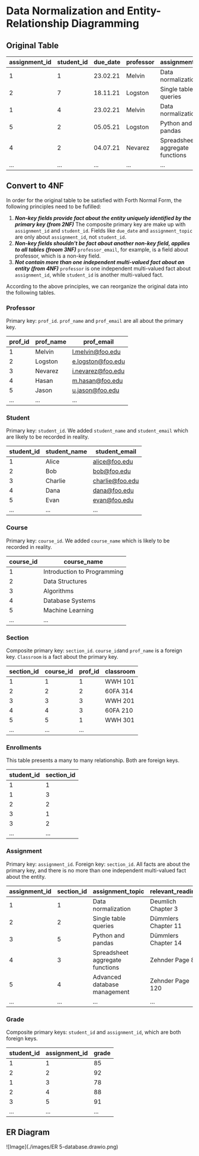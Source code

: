 # Data Normalization and Entity-Relationship Diagramming
## Original Table
| assignment_id | student_id | due_date | professor | assignment_topic                | classroom | grade | relevant_reading    | professor_email   |
| :------------ | :--------- | :------- | :-------- | :------------------------------ | :-------- | :---- | :------------------ | :---------------- |
| 1             | 1          | 23.02.21 | Melvin    | Data normalization              | WWH 101   | 80    | Deumlich Chapter 3  | l.melvin@foo.edu  |
| 2             | 7          | 18.11.21 | Logston   | Single table queries            | 60FA 314  | 25    | Dümmlers Chapter 11 | e.logston@foo.edu |
| 1             | 4          | 23.02.21 | Melvin    | Data normalization              | WWH 101   | 75    | Deumlich Chapter 3  | l.melvin@foo.edu  |
| 5             | 2          | 05.05.21 | Logston   | Python and pandas               | 60FA 314  | 92    | Dümmlers Chapter 14 | e.logston@foo.edu |
| 4             | 2          | 04.07.21 | Nevarez   | Spreadsheet aggregate functions | WWH 201   | 65    | Zehnder Page 87     | i.nevarez@foo.edu |
| ...           | ...        | ...      | ...       | ...                             | ...       | ...   | ...                 | ...               |

## Convert to 4NF
In order for the original table to be satisfied with Forth Normal Form, the following principles need to be fufilled:
1. ***Non-key fields provide fact about the entity uniquely identified by the primary key (from 2NF)*** The composite primary key are make up with `assignment_id` and `student_id`. Fields like `due_date` and `assignment_topic` are only about `assignment_id`, not `student_id`. 
2. ***Non-key fields shouldn't be fact about another non-key field, applies to all tables (froom 3NF)*** `professor_email`, for example, is a field about professor, which is a non-key field.
3. ***Not contain more than one independent multi-valued fact about an entity (from 4NF)*** `professor` is one independent multi-valued fact about `assignment_id`, while `student_id` is another multi-valued fact. 

According to the above principles, we can reorganize the original data into the following tables.

### Professor 
Primary key: `prof_id`. `prof_name` and `prof_email` are all about the primary key. 

| prof_id | prof_name | prof_email            |
|---------|-----------|-----------------------|
| 1       | Melvin    | l.melvin@foo.edu |
| 2       | Logston   | e.logston@foo.edu |
| 3       | Nevarez   | i.nevarez@foo.edu |
| 4       | Hasan      | m.hasan@foo.edu   |
| 5       | Jason    | u.jason@foo.edu |
| ...     | ...       | ...      |

### Student
Primary key: `student_id`. We added `student_name` and `student_email` which are likely to be recorded in reality.

| student_id | student_name | student_email           |
|------------|--------------|-------------------------|
| 1          | Alice        | alice@foo.edu     |
| 2          | Bob          | bob@foo.edu       |
| 3          | Charlie      | charlie@foo.edu   |
| 4          | Dana         | dana@foo.edu      |
| 5          | Evan         | evan@foo.edu      |
| ...     | ...       | ...      |

### Course
Primary key: `course_id`. We added `course_name` which is likely to be recorded in reality.

| course_id | course_name                  |
|-----------|------------------------------|
| 1         | Introduction to Programming  |
| 2         | Data Structures              |
| 3         | Algorithms                   |
| 4         | Database Systems             |
| 5         | Machine Learning             |
| ...     | ...       | ...      |

### Section
Composite primary key: `section_id`. `course_id`and `prof_name` is a foreign key. `Classroom` is a fact about the primary key. 

| section_id | course_id | prof_id | classroom |
|------------|-----------|-----------|-----------|
| 1          | 1         | 1    | WWH 101   |
| 2          | 2         | 2   | 60FA 314  |
| 3          | 3         | 3   | WWH 201   |
| 4          | 4         | 3      | 60FA 210  |
| 5          | 5         | 1    | WWH 301   |
| ...     | ...       | ...      |

### Enrollments
This table presents a many to many relationship. Both are foreign keys. 

| student_id | section_id |
|------------|------------|
| 1          | 1          |
| 1          | 3          |
| 2          | 2          |
| 3          | 1          |
| 3          | 2          |
| ...     | ...       |


### Assignment
Primary key: `assignment_id`. Foreign key: `section_id`. All facts are about the primary key, and there is no more than one independent multi-valued fact about the entity. 

| assignment_id | section_id | assignment_topic                  | relevant_reading       | due_date   |
|---------------|------------|-----------------------------------|------------------------|------------|
| 1             | 1          | Data normalization                | Deumlich Chapter 3     | 23-02-2021 |
| 2             | 2          | Single table queries              | Dümmlers Chapter 11    | 18-11-2021 |
| 3             | 5          | Python and pandas                 | Dümmlers Chapter 14    | 05-05-2021 |
| 4             | 3          | Spreadsheet aggregate functions   | Zehnder Page 87        | 04-07-2021 |
| 5             | 4          | Advanced database management      | Zehnder Page 120   | 12-08-2021 |
| ...     | ...       | ...      | ...      | ...      |

### Grade
Composite primary keys: `student_id` and `assignment_id`, which are both foreign keys.

| student_id | assignment_id | grade |
|------------|---------------|-------|
| 1          | 1             | 85    |
| 2          | 2             | 92    |
| 1          | 3             | 78    |
| 2          | 4             | 88    |
| 3          | 5             | 91    |
| ...     | ...       | ...      |

## ER Diagram
![Image](./images/ER 5-database.drawio.png)
